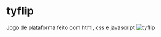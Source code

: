 # tyflip
Jogo de plataforma feito com html, css e javascript
![tyflip](https://github.com/tygola/tyflip/assets/59832169/67e36391-3959-4743-a6cc-8ba60ca32b40)
